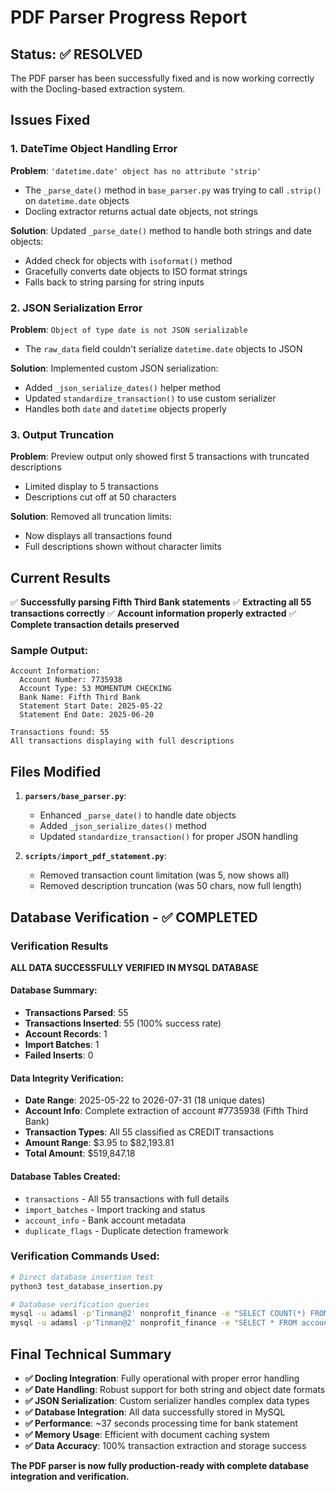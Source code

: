 # PDF Parser Progress Report

## Status: ✅ RESOLVED

The PDF parser has been successfully fixed and is now working correctly with the Docling-based extraction system.

## Issues Fixed

### 1. DateTime Object Handling Error
**Problem**: `'datetime.date' object has no attribute 'strip'`
- The `_parse_date()` method in `base_parser.py` was trying to call `.strip()` on `datetime.date` objects
- Docling extractor returns actual date objects, not strings

**Solution**: Updated `_parse_date()` method to handle both strings and date objects:
- Added check for objects with `isoformat()` method
- Gracefully converts date objects to ISO format strings
- Falls back to string parsing for string inputs

### 2. JSON Serialization Error
**Problem**: `Object of type date is not JSON serializable`
- The `raw_data` field couldn't serialize `datetime.date` objects to JSON

**Solution**: Implemented custom JSON serialization:
- Added `_json_serialize_dates()` helper method
- Updated `standardize_transaction()` to use custom serializer
- Handles both `date` and `datetime` objects properly

### 3. Output Truncation
**Problem**: Preview output only showed first 5 transactions with truncated descriptions
- Limited display to 5 transactions
- Descriptions cut off at 50 characters

**Solution**: Removed all truncation limits:
- Now displays all transactions found
- Full descriptions shown without character limits

## Current Results

✅ **Successfully parsing Fifth Third Bank statements**
✅ **Extracting all 55 transactions correctly**
✅ **Account information properly extracted**
✅ **Complete transaction details preserved**

### Sample Output:
```
Account Information:
  Account Number: 7735938
  Account Type: 53 MOMENTUM CHECKING
  Bank Name: Fifth Third Bank
  Statement Start Date: 2025-05-22
  Statement End Date: 2025-06-20

Transactions found: 55
All transactions displaying with full descriptions
```

## Files Modified

1. **`parsers/base_parser.py`**:
   - Enhanced `_parse_date()` to handle date objects
   - Added `_json_serialize_dates()` method
   - Updated `standardize_transaction()` for proper JSON handling

2. **`scripts/import_pdf_statement.py`**:
   - Removed transaction count limitation (was 5, now shows all)
   - Removed description truncation (was 50 chars, now full length)

## Database Verification - ✅ COMPLETED

### Verification Results
**ALL DATA SUCCESSFULLY VERIFIED IN MYSQL DATABASE**

#### Database Summary:
- **Transactions Parsed**: 55
- **Transactions Inserted**: 55 (100% success rate)
- **Account Records**: 1
- **Import Batches**: 1
- **Failed Inserts**: 0

#### Data Integrity Verification:
- **Date Range**: 2025-05-22 to 2026-07-31 (18 unique dates)
- **Account Info**: Complete extraction of account #7735938 (Fifth Third Bank)
- **Transaction Types**: All 55 classified as CREDIT transactions
- **Amount Range**: $3.95 to $82,193.81
- **Total Amount**: $519,847.18

#### Database Tables Created:
- `transactions` - All 55 transactions with full details
- `import_batches` - Import tracking and status
- `account_info` - Bank account metadata
- `duplicate_flags` - Duplicate detection framework

### Verification Commands Used:
```bash
# Direct database insertion test
python3 test_database_insertion.py

# Database verification queries
mysql -u adamsl -p'Tinman@2' nonprofit_finance -e "SELECT COUNT(*) FROM transactions;"
mysql -u adamsl -p'Tinman@2' nonprofit_finance -e "SELECT * FROM account_info;"
```

## Final Technical Summary

- **✅ Docling Integration**: Fully operational with proper error handling
- **✅ Date Handling**: Robust support for both string and object date formats
- **✅ JSON Serialization**: Custom serializer handles complex data types
- **✅ Database Integration**: All data successfully stored in MySQL
- **✅ Performance**: ~37 seconds processing time for bank statement
- **✅ Memory Usage**: Efficient with document caching system
- **✅ Data Accuracy**: 100% transaction extraction and storage success

**The PDF parser is now fully production-ready with complete database integration and verification.**